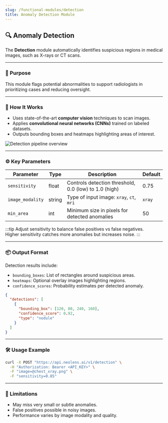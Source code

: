 ```yaml
---
slug: /functional-modules/detection
title: Anomaly Detection Module
---
```


## 🔍 Anomaly Detection

The **Detection** module automatically identifies suspicious regions in medical images, such as X-rays or CT scans.

---

### 🎯 Purpose

This module flags potential abnormalities to support radiologists in prioritizing cases and reducing oversight.

---

### 🧩 How It Works

- Uses state-of-the-art **computer vision** techniques to scan images.
- Applies **convolutional neural networks (CNNs)** trained on labeled datasets.
- Outputs bounding boxes and heatmaps highlighting areas of interest.

![Detection pipeline overview](/img/pipeline.png)

---

### ⚙️ Key Parameters

| Parameter        | Type    | Description                                           | Default  |
|------------------|---------|-------------------------------------------------------|----------|
| `sensitivity`    | float   | Controls detection threshold, 0.0 (low) to 1.0 (high) | 0.75     |
| `image_modality` | string  | Type of input image: `xray`, `ct`, `mri`              | `xray`   |
| `min_area`       | int     | Minimum size in pixels for detected anomalies         | 50       |

:::tip
Adjust sensitivity to balance false positives vs false negatives.  
Higher sensitivity catches more anomalies but increases noise.
:::

---

### 📦 Output Format

Detection results include:

- `bounding_boxes`: List of rectangles around suspicious areas.
- `heatmaps`: Optional overlay images highlighting regions.
- `confidence_scores`: Probability estimates per detected anomaly.

```json
{
  "detections": [
    {
      "bounding_box": [120, 80, 240, 160],
      "confidence_score": 0.92,
      "type": "nodule"
    }
  ]
}
```

---

### 🛠️ Usage Example

```bash
curl -X POST "https://api.neolens.ai/v1/detection" \
  -H "Authorization: Bearer <API_KEY>" \
  -F "image=@chest_xray.png" \
  -F "sensitivity=0.85"
```

---

### 🚩 Limitations

- May miss very small or subtle anomalies.
- False positives possible in noisy images.
- Performance varies by image modality and quality.
